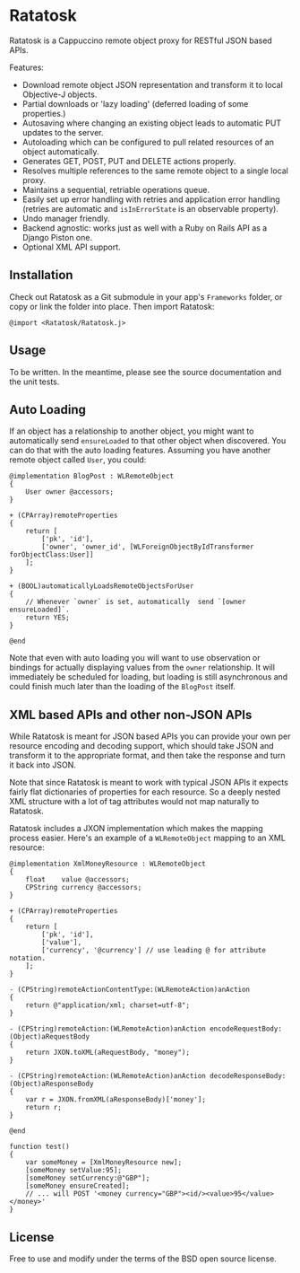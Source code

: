 Ratatosk
========

Ratatosk is a Cappuccino remote object proxy for RESTful JSON based APIs.

Features:

* Download remote object JSON representation and transform it to local Objective-J objects.
* Partial downloads or 'lazy loading' (deferred loading of some properties.)
* Autosaving where changing an existing object leads to automatic PUT updates to the server.
* Autoloading which can be configured to pull related resources of an object automatically.
* Generates GET, POST, PUT and DELETE actions properly.
* Resolves multiple references to the same remote object to a single local proxy.
* Maintains a sequential, retriable operations queue.
* Easily set up error handling with retries and application error handling (retries are automatic and `isInErrorState` is an observable property).
* Undo manager friendly.
* Backend agnostic: works just as well with a Ruby on Rails API as a Django Piston one.
* Optional XML API support.

## Installation

Check out Ratatosk as a Git submodule in your app's `Frameworks` folder, or copy or link the folder into place. Then import Ratatosk:

    @import <Ratatosk/Ratatosk.j>

## Usage ##

To be written. In the meantime, please see the source documentation and the unit tests.

## Auto Loading ##

If an object has a relationship to another object, you might want to automatically send `ensureLoaded` to that other object when discovered. You can do that with the auto loading features. Assuming you have another remote object called `User`, you could:

    @implementation BlogPost : WLRemoteObject
    {
        User owner @accessors;
    }

    + (CPArray)remoteProperties
    {
        return [
            ['pk', 'id'],
            ['owner', 'owner_id', [WLForeignObjectByIdTransformer forObjectClass:User]]
        ];
    }

    + (BOOL)automaticallyLoadsRemoteObjectsForUser
    {
        // Whenever `owner` is set, automatically  send `[owner ensureLoaded]`.
        return YES;
    }

    @end

Note that even with auto loading you will want to use observation or bindings for actually displaying values from the `owner` relationship. It will immediately be scheduled for loading, but loading is still asynchronous and could finish much later than the loading of the `BlogPost` itself.

## XML based APIs and other non-JSON APIs ##
While Ratatosk is meant for JSON based APIs you can provide your own per resource encoding and decoding support, which should take JSON and transform it to the appropriate format, and then take the response and turn it back into JSON.

Note that since Ratatosk is meant to work with typical JSON APIs it expects fairly flat dictionaries of properties for each resource. So a deeply nested XML structure with a lot of tag attributes would not map naturally to Ratatosk.

Ratatosk includes a JXON implementation which makes the mapping process easier. Here's an example of a `WLRemoteObject` mapping to an XML resource:

    @implementation XmlMoneyResource : WLRemoteObject
    {
        float    value @accessors;
        CPString currency @accessors;
    }

    + (CPArray)remoteProperties
    {
        return [
            ['pk', 'id'],
            ['value'],
            ['currency', '@currency'] // use leading @ for attribute notation.
        ];
    }

    - (CPString)remoteActionContentType:(WLRemoteAction)anAction
    {
        return @"application/xml; charset=utf-8";
    }

    - (CPString)remoteAction:(WLRemoteAction)anAction encodeRequestBody:(Object)aRequestBody
    {
        return JXON.toXML(aRequestBody, "money");
    }

    - (CPString)remoteAction:(WLRemoteAction)anAction decodeResponseBody:(Object)aResponseBody
    {
        var r = JXON.fromXML(aResponseBody)['money'];
        return r;
    }

    @end

    function test()
    {
        var someMoney = [XmlMoneyResource new];
        [someMoney setValue:95];
        [someMoney setCurrency:@"GBP"];
        [someMoney ensureCreated];
        // ... will POST '<money currency="GBP"><id/><value>95</value></money>'
    }

## License ##

Free to use and modify under the terms of the BSD open source license.
